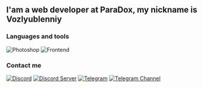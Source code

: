 ## I'am a web developer at ParaDox, my nickname is Vozlyublenniy

### Languages and tools
![Photoshop](https://img.shields.io/badge/-Photoshop-090909?style=for-the-badge&logo=adobephotoshop)
![Frontend](https://img.shields.io/badge/-Frontend-090909?style=for-the-badge&logo=html5)

### Contact me
[![Discord](https://img.shields.io/badge/Discord-090909?style=for-the-badge&logo=discord)](https://discordapp.com/users/740109757620420670)
[![Discord Server](https://img.shields.io/badge/Discord_Server-49021F?style=for-the-badge&logo=discord&logoColor=7B0036)](https://discord.gg/paradoxx)
[![Telegram](https://img.shields.io/badge/Telegram-090909?style=for-the-badge&logo=telegram)](https://t.me/overfame)
[![Telegram Channel](https://img.shields.io/badge/Telegram_Channel-470137?style=for-the-badge&logo=telegram&logoColor=FF61F6)](https://t.me/vozlyublenniy)

